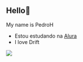 ## Hello👋

My name is PedroH

- Estou estudando na [Alura](https://www.alura.com.br)
- I love Drift

![](https://media1.tenor.com/m/-cQWzpkkqT0AAAAd/grau-moto.gif)
